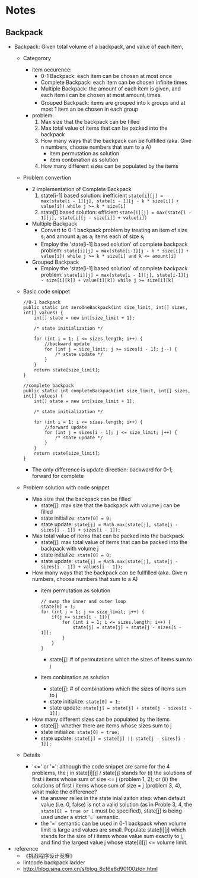 # Notes

## Backpack
* Backpack: Given total volume of a backpack, and value of each item, 
	* Categorory
		* item occurence:
			* 0-1 Backpack: each item can be chosen at most once
	 		* Complete Backpack: each item can be chosen infinite times
			* Multiple Backpack: the amount of each item is given, and each item i can be chosen at most amount<sub>i</sub> times.
			* Grouped Backpack: items are grouped into k groups and at most 1 item an be chosen in each group
		* problem:
			1. Max size that the backpack can be filled
			2. Max total value of items that can be packed into the backpack
			3. How many ways that the backpack can be fullfilled (aka. Give n numbers, choose numbers that sum to a A)
				* item permutation as solution
				* item conbination as solution
			4. How many different sizes can be populated by the items
	* Problem convertion
		* 2 implementation of Complete Backpack
			1. state[i-1] based solution: inefficient
			`state[i][j] = max(state[i - 1][j], state[i - 1][j - k * size[i]] + value[i]) while j >= k * size[i]`
			2. state[i] based solution: efficient
			`state[i][j] = max(state[i - 1][j], state[i][j - size[i]] + value[i])`
		* Multiple Backpack
			* Convert to 0-1 backpack problem by treating an item of size s<sub>i</sub> and amount a<sub>i</sub> as a<sub>i</sub> items each of size s<sub>i</sub>
			* Employ the 'state[i-1] based solution' of complete backpack problem: `state[i][j] = max(state[i-1][j - k * size[i]] + value[i]) while j >= k * size[i] and k <= amount[i]`
		* Grouped Backpack
			* Employ the 'state[i-1] based solution' of complete backpack problem: `state[i][j] = max(state[i - 1][j], state[i-1][j - size[i][k]] + value[i][k]) while j >= size[i][k]`
	* Basic code snippet

		~~~
		//0-1 backpack
		public static int zeroOneBackpack(int size_limit, int[] sizes, int[] values) {
			int[] state = new int[size_limit + 1];

			/* state initialization */
			
			for (int i = 1; i <= sizes.length; i++) {
				//backward update
				for (int j = size_limit; j >= sizes[i - 1]; j--) { 
					/* state update */
				}
			}
			return state[size_limit];
		}
		~~~
		
		~~~
		//complete backpack
		public static int completeBackpack(int size_limit, int[] sizes, int[] values) {
			int[] state = new int[size_limit + 1];
			
			/* state initialization */
			
			for (int i = 1; i <= sizes.length; i++) {
				//forward update
				for (int j = sizes[i - 1]; j <= size_limit; j++) { 
					/* state update */
				}
			}
			return state[size_limit];
		}
		~~~
	
		*	The only difference is update direction: backward for 0-1; forward for complete
	* Problem solution with code snippet
		* Max size that the backpack can be filled
			* state[j]: max size that the backpack with volume j can be filled
			* state initialize: `state[0] = 0;`
			* state update: `state[j] = Math.max(state[j], state[j - sizes[i - 1]] + sizes[i - 1]);`
		* Max total value of items that can be packed into the backpack
			* state[j]: max total value of items that can be packed into the backpack with volume j
			* state initialize: `state[0] = 0;`
			* state update: `state[j] = Math.max(state[j], state[j - sizes[i - 1]] + values[i - 1]);`			
		* How many ways that the backpack can be fullfilled (aka. Give n numbers, choose numbers that sum to a A)
			* item permutation as solution

				~~~
				// swap the inner and outer loop
				state[0] = 1;
				for (int j = 1; j <= size_limit; j++) { 
					if(j >= sizes[i - 1]){
						for (int i = 1; i <= sizes.length; i++) {
							state[j] = state[j] + state[j - sizes[i - 1]];
						}
					}
				}
				~~~
				* state[j]: # of permutations which the sizes of items sum to j
			* item conbination as solution
				* state[j]: # of combinations which the sizes of items sum to j
				* state initialize: `state[0] = 1;`
				* state update: `state[j] = state[j] + state[j - sizes[i - 1]];`
		* How many different sizes can be populated by the items
			* state[j]: whether there are items whose sizes sum to j
			* state initialize: `state[0] = true;`
			* state update: `state[j] = state[j] || state[j - sizes[i - 1]];` 
	* Details
		* '<=' or '=': although the code snippet are same for the 4 problems, the j in state[i][j] / state[j] stands for (i) the solutions of first i items whose sum of size <= j (problem 1, 2); or (ii) the solutions of first i items whose sum of size = j (problem 3, 4), what make the difference?
			* the answer relies in the state inializaiton step: when default value (i.e. 0, false) is not a valid solution (as in Proble 3, 4, the `state[0] = true or 1` must be specified), state[j] is being used under a strict '=' semantic.
			* the '=' semantic can be used in 0-1 backpack when volume limit is large and values are small. Populate state[i][j] which stands for the size of i items whose value sum exactly to j, and find the largest value j whose state[i][j] <= volume limit.
* reference
	* 《挑战程序设计竞赛》
	* lintcode backpack ladder
	* http://blog.sina.com.cn/s/blog_8cf6e8d90100zldn.html